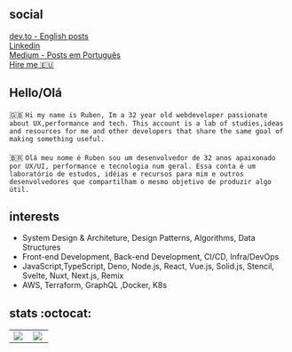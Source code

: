 
## social
<p>
  <a href="https://dev.to/rubenmarcus/">dev.to - English posts</a><br/>
  <a href="https://www.linkedin.com/in/rubenmarcus/">Linkedin</a><br/>
  <a href="https://medium.com/@rubenmarcus/">Medium - Posts em Português</a><br/>
  <a href="mailto:ruben@rubenmarcus.dev?Subject=Hire">Hire me 🇪🇺</a>
</p>


## Hello/Olá
🇬🇧
`Hi my name is Ruben, Im a 32 year old webdeveloper passionate about UX,performance and tech. This account is a lab of studies,ideas and resources for me and other developers that share the same goal of making something useful.` <br/> <br/>
🇧🇷 `Olá meu nome é Ruben sou um desenvolvedor de 32 anos apaixonado por UX/UI, performance e tecnologia num geral. Essa conta é um laboratório de estudos, idéias e recursos para mim e outros desenvolvedores que compartilham o mesmo objetivo de produzir algo útil.`


## interests
-  System Design & Architeture, Design Patterns, Algorithms, Data Structures
-  Front-end Development, Back-end Development, CI/CD, Infra/DevOps
-  JavaScript,TypeScript, Deno, Node.js, React, Vue.js, Solid.js, Stencil, Svelte, Nuxt, Next.js, Remix
-  AWS, Terraform, GraphQL ,Docker, K8s


## stats :octocat:
<center>
<table>
  <tr>
    <td><img align="left" padding-right="10px" src=https://github-readme-stats.vercel.app/api?username=rubenmarcus&show_icons=true ></td>
    <td><img align="left" padding-right="10px" src=https://github-readme-stats.vercel.app/api/top-langs/?username=rubenmarcus&show_icons=true&layout=compact></td>
  </tr>  
</table>
</center>
